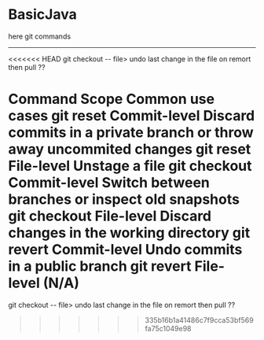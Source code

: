 # BasicJava
here git commands
__________________________________
<<<<<<< HEAD
git checkout -- file> undo last change in the file on remort then pull ??

Command	        Scope	        Common use cases
git reset	    Commit-level	Discard commits in a private branch or throw away uncommited changes
git reset	    File-level  	Unstage a file
git checkout	Commit-level	Switch between branches or inspect old snapshots
git checkout	File-level	    Discard changes in the working directory
git revert	    Commit-level	Undo commits in a public branch
git revert	    File-level	    (N/A)
=======
git checkout -- file> undo last change in the file on remort then pull ??
>>>>>>> 335b16b1a41486c7f9cca53bf569fa75c1049e98
